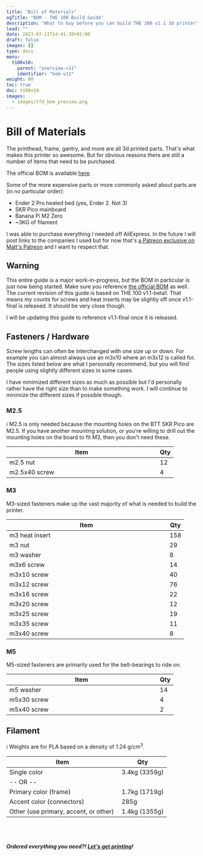 ```yaml
---
title: "Bill of Materials"
ogTitle: "BOM - THE 100 Build Guide"
description: "What to buy before you can build THE 100 v1.1 3d printer"
lead: ""
date: 2023-07-11T14:41:39+01:00
draft: false
images: []
type: docs
menu:
  t100v10:
    parent: "overview-v11"
    identifier: "bom-v11"
weight: 80
toc: true
doc: t100v10
images: 
  - images/tfd_bom_preview.png
---
```

# Bill of Materials

The printhead, frame, gantry, and more are all 3d printed parts. That's what makes this printer so awesome. But for obvious reasons there are still a number of items that need to be purchased. 

The official BOM is available <a href="https://docs.google.com/spreadsheets/d/1e5dhm4ck-dtci_GDkMuuwxgp788YJ5hdL6JvRKvF1Zc/edit#gid=0">here</a>. 

Some of the more expensive parts or more commonly asked about parts are (in no particular order):

  * Ender 2 Pro heated bed (yes, Ender 2. Not 3)
  * SKR Pico mainboard
  * Banana Pi M2 Zero
  * ~3KG of filament

I was able to purchase everything I needed off AliExpress. In the future I will post links to the companies I used but for now that's <a href="https://www.patreon.com/The100">a Patreon exclusive on Matt's Patreon</a> and I want to respect that.

## Warning
This entire guide is a major work-in-progress, but the BOM in particular is just now being started. Make sure you reference <a href="https://docs.google.com/spreadsheets/d/1e5dhm4ck-dtci_GDkMuuwxgp788YJ5hdL6JvRKvF1Zc/edit#gid=0">the official BOM</a> as well. The current revision of this guide is based on THE 100 v1.1-beta1. That means my counts for screws and heat inserts may be slightly off once v1.1-final is released. It should be very close though.

I will be updating this guide to reference v1.1-final once it is released.

## Fasteners / Hardware
Screw lengths can often be interchanged with one size up or down. For example you can almost always use an m3x10 where an m3x12 is called for. The sizes listed below are what I personally recommend, but you will find people using slightly different sizes in some cases. 

I have minimized different sizes as much as possible but I'd personally rather have the right size than to make something work. I will continue to minimize the different sizes if possible though.

### M2.5
ℹ️ M2.5 is only needed because the mounting holes on the BTT SKR Pico are M2.5. If you have another mounting solution, or you're willing to drill out the mounting holes on the board to fit M3, then you don't need these.
<div class="bd">
  <table class="table table-striped table-hover no-margin">
    <thead>
      <tr>
        <th scope="col">Item</th>
        <th scope="col" width="10%">Qty</th>
      </tr>
    </thead>
    <tbody>
      <tr> <td>m2.5 nut</td> <td>12</td> </tr>
      <tr> <td>m2.5x40 screw</td> <td>4</td> </tr>
    </tbody>
  </table>
</div>

### M3
M3-sized fasteners make up the vast majority of what is needed to build the printer. 
<div class="bd">
  <table class="table table-striped table-hover no-margin">
    <thead>
      <tr>
        <th scope="col">Item</th>
        <th scope="col" width="10%">Qty</th>
      </tr>
    </thead>
    <tbody>
      <tr> <td>m3 heat insert</td> <td>158</td> </tr>
      <tr> <td>m3 nut</td> <td>29</td> </tr>
      <tr> <td>m3 washer</td> <td>8</td> </tr>
      <tr> <td>m3x6 screw</td> <td>14</td> </tr>
      <tr> <td>m3x10 screw</td> <td>40</td> </tr>
      <tr> <td>m3x12 screw</td> <td>76</td> </tr>
      <tr> <td>m3x16 screw</td> <td>22</td> </tr>
      <tr> <td>m3x20 screw</td> <td>12</td> </tr>
      <tr> <td>m3x25 screw</td> <td>19</td> </tr>
      <tr> <td>m3x35 screw</td> <td>11</td> </tr>
      <tr> <td>m3x40 screw</td> <td>8</td> </tr>
    </tbody>
  </table>
</div>

### M5
M5-sized fasteners are primarily used for the belt-bearings to ride on. 
<div class="bd">
  <table class="table table-striped table-hover no-margin">
    <thead>
      <tr>
        <th scope="col">Item</th>
        <th scope="col" width="10%">Qty</th>
      </tr>
    </thead>
    <tbody>
      <tr> <td>m5 washer</td> <td>14</td> </tr>
      <tr> <td>m5x30 screw</td> <td>4</td> </tr>
      <tr> <td>m5x40 screw</td> <td>2</td> </tr>
    </tbody>
  </table>
</div>


## Filament
ℹ️ Weights are for PLA based on a density of 1.24 g/cm<sup>3</sup>.
<div class="bd">
  <table class="table table-striped table-hover no-margin">
    <thead>
      <tr>
        <th scope="col">Item</th>
        <th scope="col" width="30%">Qty</th>
      </tr>
    </thead>
    <tbody>
      <tr> <td>Single color</td> <td>3.4kg (3359g)</td> </tr>
      <tr> <td>-- OR --</td> <td></td> </tr>
      <tr> <td>Primary color (frame)</td> <td>1.7kg (1719g)</td> </tr>
      <tr> <td>Accent color (connectors)</td> <td>285g</td> </tr>
      <tr> <td>Other (use primary, accent, or other)</td> <td>1.4kg (1355g)</td> </tr>
    </tbody>
  </table>
</div>
<br><br>

##### Ordered everything you need?! <a href="/the100/1.1/printing-guide/toolhead/">Let's get printing</a>!